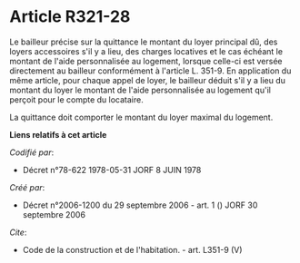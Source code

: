 # Article R321-28

Le bailleur précise sur la quittance le montant du loyer principal dû, des loyers accessoires s'il y a lieu, des charges
locatives et le cas échéant le montant de l'aide personnalisée au logement, lorsque celle-ci est versée directement au
bailleur conformément à l'article L. 351-9. En application du même article, pour chaque appel de loyer, le bailleur déduit
s'il y a lieu du montant du loyer le montant de l'aide personnalisée au logement qu'il perçoit pour le compte du locataire. 

La quittance doit comporter le montant du loyer maximal du logement.

**Liens relatifs à cet article**

_Codifié par_:

  - Décret n°78-622 1978-05-31 JORF 8 JUIN 1978

_Créé par_:

  - Décret n°2006-1200 du 29 septembre 2006 - art. 1 () JORF 30 septembre 2006

_Cite_:

  - Code de la construction et de l'habitation. - art. L351-9 (V)
